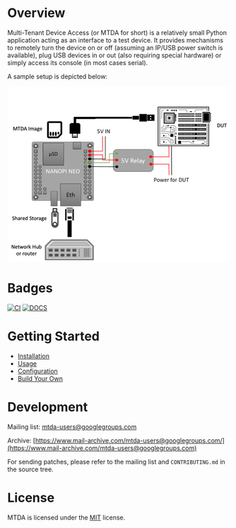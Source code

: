 
# Overview

Multi-Tenant Device Access (or MTDA for short) is a relatively small Python application
acting as an interface to a test device. It provides mechanisms to remotely turn the
device on or off (assuming an IP/USB power switch is available), plug USB devices in
or out (also requiring special hardware) or simply access its console (in most cases
serial).

A sample setup is depicted below:

![NanoPI setup](docs/neo_block_diagram.png)

# Badges

[![CI](https://github.com/siemens/mtda/actions/workflows/main.yml/badge.svg)](https://github.com/siemens/mtda/actions/workflows/main.yml)
[![DOCS](https://readthedocs.org/projects/mtda/badge/?version=latest)](https://mtda.readthedocs.io/en/latest/?badge=latest)

# Getting Started

 * [Installation](https://mtda.readthedocs.io/en/latest/install.html)
 * [Usage](https://mtda.readthedocs.io/en/latest/usage.html)
 * [Configuration](https://mtda.readthedocs.io/en/latest/config.html)
 * [Build Your Own](https://mtda.readthedocs.io/en/latest/build.html)

# Development

Mailing list:
[mtda-users@googlegroups.com](mtda-users@googlegroups.com)

Archive:
[https://www.mail-archive.com/mtda-users@googlegroups.com/](https://www.mail-archive.com/mtda-users@googlegroups.com)

For sending patches, please refer to the mailing list and `CONTRIBUTING.md` in
the source tree.

# License

MTDA is licensed under the [MIT](https://opensource.org/licenses/MIT) license.

